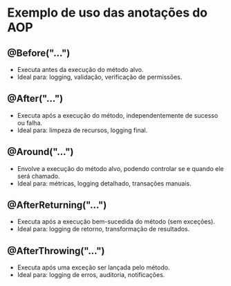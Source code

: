 # Exemplo de uso das anotações do AOP

## @Before("...")
- Executa antes da execução do método alvo.
- Ideal para: logging, validação, verificação de permissões.

## @After("...")
- Executa após a execução do método, independentemente de sucesso ou falha.
- Ideal para: limpeza de recursos, logging final.

## @Around("...")
- Envolve a execução do método alvo, podendo controlar se e quando ele será chamado.
- Ideal para: métricas, logging detalhado, transações manuais.

## @AfterReturning("...")
- Executa após a execução bem-sucedida do método (sem exceções).
- Ideal para: logging de retorno, transformação de resultados.

## @AfterThrowing("...")
- Executa após uma exceção ser lançada pelo método.
- Ideal para: logging de erros, auditoria, notificações.
